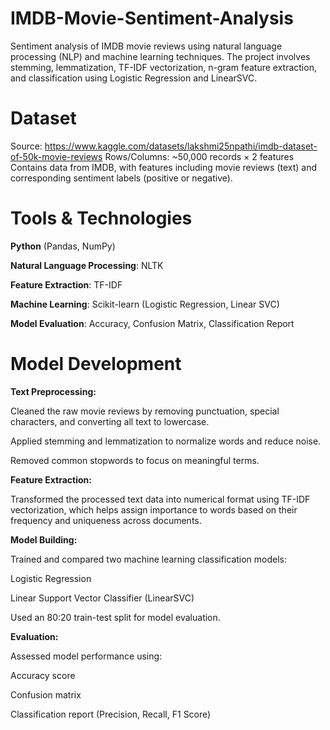 # IMDB-Movie-Sentiment-Analysis
Sentiment analysis of IMDB movie reviews using natural language processing (NLP) and machine learning techniques. The project involves stemming, lemmatization, TF-IDF vectorization, n-gram feature extraction, and classification using Logistic Regression and LinearSVC.

# Dataset
Source: https://www.kaggle.com/datasets/lakshmi25npathi/imdb-dataset-of-50k-movie-reviews
Rows/Columns: ~50,000 records × 2 features  
Contains data from IMDB, with features including movie reviews (text) and corresponding sentiment labels (positive or negative).

# Tools & Technologies 

**Python** (Pandas, NumPy)

**Natural Language Processing**: NLTK 

**Feature Extraction**: TF-IDF

**Machine Learning**: Scikit-learn (Logistic Regression, Linear SVC)

**Model Evaluation**: Accuracy, Confusion Matrix, Classification Report

# Model Development

**Text Preprocessing:**

Cleaned the raw movie reviews by removing punctuation, special characters, and converting all text to lowercase.

Applied stemming and lemmatization to normalize words and reduce noise.

Removed common stopwords to focus on meaningful terms.

**Feature Extraction:**

Transformed the processed text data into numerical format using TF-IDF vectorization, which helps assign importance to words based on their frequency and uniqueness across documents.

**Model Building:**

Trained and compared two machine learning classification models:

Logistic Regression

Linear Support Vector Classifier (LinearSVC)

Used an 80:20 train-test split for model evaluation.

**Evaluation:**

Assessed model performance using:

Accuracy score

Confusion matrix

Classification report (Precision, Recall, F1 Score)
